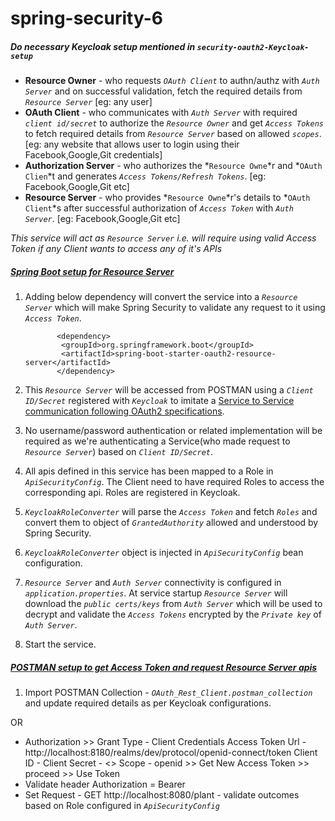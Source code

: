 # spring-security-6
##### _Do necessary Keycloak setup mentioned in _`security-oauth2-Keycloak-setup`__
- **Resource Owner** - who requests _`OAuth Client`_ to authn/authz with _`Auth Server`_ and on successful validation, fetch the required details from _`Resource Server`_ [eg: any user]
- **OAuth Client** - who communicates with _`Auth Server`_ with required _`client id/secret`_ to authorize the _`Resource Owner`_ and get _`Access Tokens`_ to fetch required details from _`Resource Server`_ based on allowed _`scopes`_. [eg: any website that allows user to login using their Facebook,Google,Git credentials]
- **Authorization Server** - who authorizes the *`Resource Owne`*r and *`OAuth Clien`*t and generates _`Access Tokens/Refresh Tokens`_. [eg: Facebook,Google,Git etc]
- **Resource Server** - who provides *`Resource Owne`*r's details to *`OAuth Client`*s after successful authorization of _`Access Token`_ with _`Auth Server`_. [eg: Facebook,Google,Git etc]

_This service will act as `Resource Server` i.e. will require using valid Access Token if any Client wants to access any of it's APIs_

##### <ins>Spring Boot setup for Resource Server</ins>
 1. Adding below dependency will convert the service into a _`Resource Server`_ which will make Spring Security to validate any request to it using _`Access Token`_.
 
               <dependency>
        		<groupId>org.springframework.boot</groupId>
        		<artifactId>spring-boot-starter-oauth2-resource-server</artifactId>
               </dependency> 

 2. This _`Resource Server`_ will be accessed from POSTMAN using a _`Client ID/Secret`_ registered with _`Keycloak`_ to imitate a <ins>Service to Service communication following OAuth2 specifications</ins>.
 3. No username/password authentication or related implementation will be required as we're authenticating a Service(who made request to _`Resource Server`_) based on _`Client ID/Secret`_.
 4. All apis defined in this service has been mapped to a Role in _`ApiSecurityConfig`_. The Client need to have required Roles to access the corresponding api. Roles are registered in Keycloak.
 5. _`KeycloakRoleConverter`_ will parse the _`Access Token`_ and fetch _`Roles`_ and convert them to object of _`GrantedAuthority`_ allowed and understood by Spring Security.
 6. _`KeycloakRoleConverter`_ object is injected in _`ApiSecurityConfig`_ bean configuration.
 7. _`Resource Server`_ and _`Auth Server`_ connectivity is configured in _`application.properties`_. At service startup _`Resource Server`_ will download the _`public certs/keys`_ from _`Auth Server`_ which will be used to decrypt and validate the _`Access Tokens`_ encrypted by the _`Private key`_ of _`Auth Server`_.
 8. Start the service.
 
 ##### <ins>POSTMAN setup to get Access Token and request Resource Server apis</ins>
  1. Import POSTMAN Collection - _`OAuth_Rest_Client.postman_collection`_ and update required details as per Keycloak configurations.
  
  OR
  - Authorization >> Grant Type - Client Credentials
                   Access Token Url - http://localhost:8180/realms/dev/protocol/openid-connect/token
                   Client ID - <Client ID>
                   Client Secret - <>
                   Scope - openid >> Get New Access Token >> proceed >> Use Token
  - Validate header Authorization = Bearer <Access Token>
  - Set Request - GET http://localhost:8080/plant - validate outcomes based on Role configured in _`ApiSecurityConfig`_
